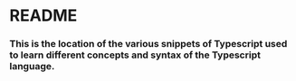 # README #

### This is the location of the various snippets of Typescript used to learn different concepts and syntax of the Typescript language.
